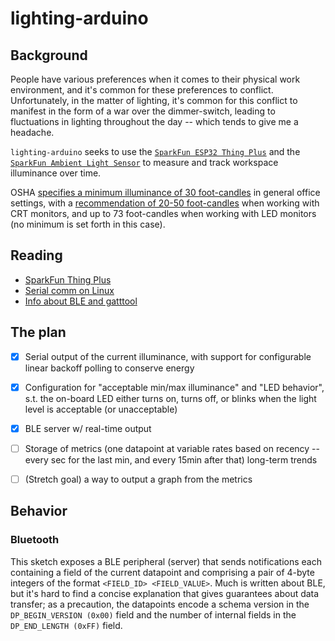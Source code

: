 # lighting-arduino

## Background

People have various preferences when it comes to their physical work
environment, and it's common for these preferences to conflict. Unfortunately,
in the matter of lighting, it's common for this conflict to manifest in the
form of a war over the dimmer-switch, leading to fluctuations in lighting
throughout the day -- which tends to give me a headache. 

`lighting-arduino` seeks to use the [`SparkFun ESP32 Thing
Plus`][sparkfun-thing-plus] and the [`SparkFun Ambient Light
Sensor`][sparkfun-light-sensor] to measure and track workspace illuminance over
time.

OSHA [specifies a minimum illuminance of 30 foot-candles][osha-general-office]
in general office settings, with a [recommendation of 20-50
foot-candles][osha-monitors] when working with CRT monitors, and up to 73
foot-candles when working with LED monitors (no minimum is set forth in this
case).

[sparkfun-thing-plus]:https://www.sparkfun.com/products/14689
[sparkfun-light-sensor]:https://www.sparkfun.com/products/15436
[osha-general-office]:https://www.osha.gov/laws-regs/regulations/standardnumber/1926/1926.56
[osha-monitors]:https://www.osha.gov/SLTC/etools/computerworkstations/wkstation_enviro.html

## Reading

- [SparkFun Thing Plus][sparkfun-thing-plus]
- [Serial comm on Linux][linux-serial-comm]
- [Info about BLE and gatttool][gatttool]

[linux-serial-comm]:https://www.cyberciti.biz/hardware/5-linux-unix-commands-for-connecting-to-the-serial-console/
[sparkfun-thing-plus]:https://learn.sparkfun.com/tutorials/esp32-thing-plus-hookup-guide
[gatttool]:https://www.jaredwolff.com/get-started-with-bluetooth-low-energy/

## The plan

- [x] Serial output of the current illuminance, with support for configurable
  linear backoff polling to conserve energy
- [x] Configuration for "acceptable min/max illuminance" and "LED behavior",
  s.t. the on-board LED either turns on, turns off, or blinks when the light
  level is acceptable (or unacceptable)
- [x] BLE server w/ real-time output
- [ ] Storage of metrics (one datapoint at variable rates based on recency --
  every sec for the last min, and every 15min after that) long-term trends
- [ ] (Stretch goal) a way to output a graph from the metrics


## Behavior

### Bluetooth

This sketch exposes a BLE peripheral (server) that sends notifications each
containing a field of the current datapoint and comprising a pair of 4-byte
integers of the format `<FIELD_ID> <FIELD_VALUE>`. Much is written about BLE,
but it's hard to find a concise explanation that gives guarantees about data
transfer; as a precaution, the datapoints encode a schema version in the
`DP_BEGIN_VERSION (0x00)` field and the number of internal fields in the
`DP_END_LENGTH (0xFF)` field.
